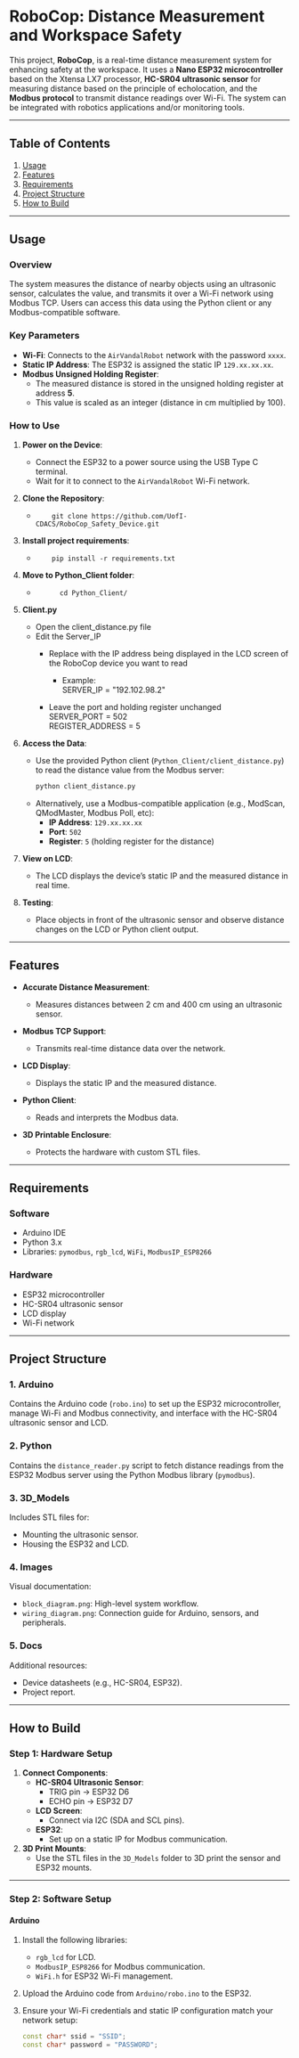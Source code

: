 # RoboCop: Distance Measurement and Workspace Safety

This project, **RoboCop**, is a real-time distance measurement system for enhancing safety at the workspace. It uses a **Nano ESP32 microcontroller** based on the Xtensa LX7 processor, **HC-SR04 ultrasonic sensor** for measuring distance based on the principle of echolocation, and the **Modbus protocol** to transmit distance readings over Wi-Fi. The system can be integrated with robotics applications and/or monitoring tools.

---

## Table of Contents

1. [Usage](#usage)
2. [Features](#features)
3. [Requirements](#requirements)
4. [Project Structure](#project-structure)
5. [How to Build](#how-to-build) 
<!-- 6. [Contributing](#contributing)
7. [License](#license) -->

---


## Usage

### Overview
The system measures the distance of nearby objects using an ultrasonic sensor, calculates the value, and transmits it over a Wi-Fi network using Modbus TCP. Users can access this data using the Python client or any Modbus-compatible software.

### Key Parameters
- **Wi-Fi**: Connects to the `AirVandalRobot` network with the password `xxxx`.
- **Static IP Address**: The ESP32 is assigned the static IP `129.xx.xx.xx`.
- **Modbus Unsigned Holding Register**: 
  - The measured distance is stored in the unsigned holding register at address **5**.
  - This value is scaled as an integer (distance in cm multiplied by 100).

### How to Use
1. **Power on the Device**:
   - Connect the ESP32 to a power source using the USB Type C terminal.
   - Wait for it to connect to the `AirVandalRobot` Wi-Fi network.

2. **Clone the Repository**:
    -   ```
            git clone https://github.com/UofI-CDACS/RoboCop_Safety_Device.git
        ```

3. **Install project requirements**:
    -   ```
            pip install -r requirements.txt
        ```

4. **Move to Python_Client folder**:
    - ```
            cd Python_Client/
      ```

5. **Client.py**
    - Open the client_distance.py file
    - Edit the Server_IP
        - Replace with the IP address being displayed in the LCD screen of the RoboCop device you want to read
            - Example: <br />
                SERVER_IP = "192.102.98.2"
        
        - Leave the port and holding register unchanged <br />
            SERVER_PORT = 502 <br />
            REGISTER_ADDRESS = 5



    

2. **Access the Data**:
   - Use the provided Python client (`Python_Client/client_distance.py`) to read the distance value from the Modbus server:
     ```bash
     python client_distance.py
     ```
   - Alternatively, use a Modbus-compatible application (e.g., ModScan, QModMaster, Modbus Poll, etc):
     - **IP Address**: `129.xx.xx.xx`
     - **Port**: `502`
     - **Register**: `5` (holding register for the distance)

3. **View on LCD**:
   - The LCD displays the device’s static IP and the measured distance in real time.

4. **Testing**:
   - Place objects in front of the ultrasonic sensor and observe distance changes on the LCD or Python client output.


---

## Features

- **Accurate Distance Measurement**:
  - Measures distances between 2 cm and 400 cm using an ultrasonic sensor.
  
- **Modbus TCP Support**:
  - Transmits real-time distance data over the network.
  
- **LCD Display**:
  - Displays the static IP and the measured distance.
  
- **Python Client**:
  - Reads and interprets the Modbus data.
  
- **3D Printable Enclosure**:
  - Protects the hardware with custom STL files.

---


## Requirements

### Software
- Arduino IDE
- Python 3.x
- Libraries: `pymodbus`, `rgb_lcd`, `WiFi`, `ModbusIP_ESP8266`

### Hardware
- ESP32 microcontroller
- HC-SR04 ultrasonic sensor
- LCD display
- Wi-Fi network



---

## Project Structure
### 1. **Arduino**
Contains the Arduino code (`robo.ino`) to set up the ESP32 microcontroller, manage Wi-Fi and Modbus connectivity, and interface with the HC-SR04 ultrasonic sensor and LCD.

### 2. **Python**
Contains the `distance_reader.py` script to fetch distance readings from the ESP32 Modbus server using the Python Modbus library (`pymodbus`).

### 3. **3D_Models**
Includes STL files for:
- Mounting the ultrasonic sensor.
- Housing the ESP32 and LCD.

### 4. **Images**
Visual documentation:
- `block_diagram.png`: High-level system workflow.
- `wiring_diagram.png`: Connection guide for Arduino, sensors, and peripherals.

### 5. **Docs**
Additional resources:
- Device datasheets (e.g., HC-SR04, ESP32).
- Project report.


---

## How to Build
### Step 1: Hardware Setup
1. **Connect Components**:
   - **HC-SR04 Ultrasonic Sensor**:
     - TRIG pin → ESP32 D6
     - ECHO pin → ESP32 D7
   - **LCD Screen**:
     - Connect via I2C (SDA and SCL pins).
   - **ESP32**:
     - Set up on a static IP for Modbus communication.
2. **3D Print Mounts**:
   - Use the STL files in the `3D_Models` folder to 3D print the sensor and ESP32 mounts.

<!-- 3. **Wiring Diagram**:
   - Refer to `wiring_diagram.png` in the `Images` folder. -->

---

### Step 2: Software Setup
#### **Arduino**
1. Install the following libraries:
   - `rgb_lcd` for LCD.
   - `ModbusIP_ESP8266` for Modbus communication.
   - `WiFi.h` for ESP32 Wi-Fi management.

2. Upload the Arduino code from `Arduino/robo.ino` to the ESP32.

3. Ensure your Wi-Fi credentials and static IP configuration match your network setup:
   ```cpp
   const char* ssid = "SSID";
   const char* password = "PASSWORD";
